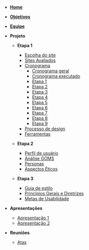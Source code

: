- [**Home**](README.md)
- [**Objetivos**](pages/objetivo.md)
- [**Equipe**](/pages/equipe)
- **Projeto**

  - **Etapa 1**

    - [Escolha do site](/pages/projeto/etapa1/escolha_site.md)
    - [Sites Avaliados](/pages/projeto/etapa1/sites_avaliados.md)
    - [Cronograma](/pages/projeto/etapa1/cronograma.md)
      - [Cronograma geral](/pages/projeto/etapa1/cronograma?id=cronograma-geral)
      - [Cronograma executado](/pages/projeto/etapa1/cronograma?id=cronograma-executado)
      - [Etapa 1](/pages/projeto/etapa1/cronograma?id=etapa-1-planejamento)
      - [Etapa 2](/pages/projeto/etapa1/cronograma?id=etapa-2-perfil-do-usuário-personas-e-análise-de-tarefas)
      - [Etapa 3](/pages/projeto/etapa1/cronograma?id=etapa-3-princípios-gerais-de-projeto)
      - [Etapa 4](/pages/projeto/etapa1/cronograma?id=etapa-4-planejamento-da-avaliação-do-storyboard-e-análise-de-tarefas)
      - [Etapa 5](/pages/projeto/etapa1/cronograma?id=etapa-5-relato-dos-resultados-do-story-board)
      - [Etapa 6](/pages/projeto/etapa1/cronograma?id=etapa-6-relato-dos-resultados-do-protótipo-de-baixa-fidelidade)
      - [Etapa 7](/pages/projeto/etapa1/cronograma?id=etapa-7-verificação-dos-artefatos)
      - [Etapa 8](/pages/projeto/etapa1/cronograma?id=etapa-8-relato-dos-resultados-do-protótipo-de-alta-fidelidade)
      - [Etapa 9](/pages/projeto/etapa1/cronograma?id=etapa-9-projeto-final)
    - [Processo de design](/pages/projeto/etapa1/processo_design.md)
    - [Ferramentas](/pages/projeto/etapa1/ferramentas.md)

  - **Etapa 2**

    - [Perfil de usuário](/pages/projeto/etapa2/perfil_usuario.md)
    - [Análise GOMS](/pages/projeto/etapa2/goms.md)
    - [Personas](/pages/projeto/etapa2/personas.md)
    - [Aspectos Éticos](/pages/projeto/etapa2/aspectos_eticos.md)

  - **Etapa 3**
    - [Guia de estilo](/pages/projeto/etapa3/guia_estilo.md)
    - [Princípios Gerais e Diretrizes](/pages/projeto/etapa3/principios_gerais.md)
    - [Metas de Usabilidade](/pages/projeto/etapa3/metas_de_usabilidade.md)

- **Apresentações**

  - [Apresentação 1](/pages/apresentacoes/apresentacao1.md)
  - [Apresentação 2](/pages/apresentacoes/apresentacao2.md)

- **Reuniões**
  - [Atas](/pages/apresentacoes/atas.md)
  <!-- - [Gravações](/pages/apresentacoes/gravacoes_reunioes.md) -->
